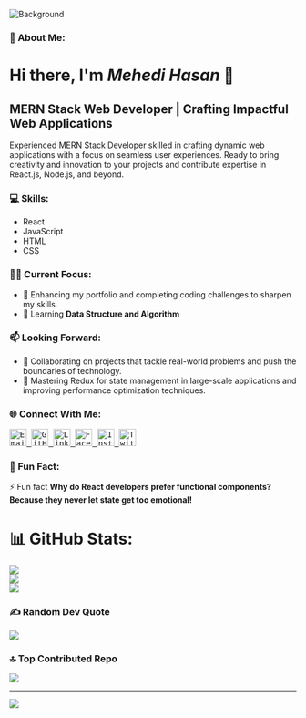 <!-- Background Image -->
![Background](https://media.licdn.com/dms/image/D5616AQF4o4UNirfuPA/profile-displaybackgroundimage-shrink_350_1400/0/1710286056864?e=1715817600&v=beta&t=0qHdtNzZyofLkyOGsg0OI_B32cU-AH2sKenVus1wWbo)

### 💫 About Me:
# Hi there, I'm *Mehedi Hasan* 👋

## MERN Stack Web Developer | Crafting Impactful Web Applications

Experienced MERN Stack Developer skilled in crafting dynamic web applications with a focus on seamless user experiences. Ready to bring creativity and innovation to your projects and contribute expertise in React.js, Node.js, and beyond.

### 💻  Skills:

- React
- JavaScript
- HTML
- CSS

### 👨‍💻  Current Focus:

- 🔭 Enhancing my portfolio and completing coding challenges to sharpen my skills.
- 🌱 Learning **Data Structure and Algorithm**

### 📫  Looking Forward:

- 👯 Collaborating on projects that tackle real-world problems and push the boundaries of technology.
- 🤔 Mastering Redux for state management in large-scale applications and improving performance optimization techniques.

### 🌐  Connect With Me:

<kbd>
  <a href="mailto:mehedi.hasan246@outlook.com">
    <img src="https://img.icons8.com/color/48/000000/gmail.png" alt="Email" height="30">
  </a>
  <a href="https://github.com/HasanCodeX">
    <img src="https://img.icons8.com/color/48/000000/github--v1.png" alt="GitHub" height="30">
  </a>
  <a href="https://www.linkedin.com/in/HasanCodeX/">
    <img src="https://img.icons8.com/color/48/000000/linkedin.png" alt="LinkedIn" height="30">
  </a>
  <a href="https://www.facebook.com/HasanCodeX">
    <img src="https://img.icons8.com/color/48/000000/facebook.png" alt="Facebook" height="30">
  </a>
  <a href="https://www.instagram.com/HasanCodeX/">
    <img src="https://img.icons8.com/color/48/000000/instagram-new.png" alt="Instagram" height="30">
  </a>
  <a href="https://twitter.com/HasanCodeX">
    <img src="https://img.icons8.com/color/48/000000/twitter--v1.png" alt="Twitter" height="30">
  </a>
</kbd>

### 💬 Fun Fact:
⚡ Fun fact **Why do React developers prefer functional components? Because they never let state get too emotional!**











# 📊 GitHub Stats:

![](https://github-readme-stats.vercel.app/api?username=hasancodex&theme=gotham&hide_border=true&include_all_commits=true&count_private=true)<br/>
![](https://github-readme-streak-stats.herokuapp.com/?user=hasancodex&theme=gotham&hide_border=true)<br/>
![](https://github-readme-stats.vercel.app/api/top-langs/?username=hasancodex&theme=gotham&hide_border=true&include_all_commits=true&count_private=true&layout=compact)

### ✍️ Random Dev Quote

![](https://quotes-github-readme.vercel.app/api?type=vetical&theme=radical)

### 🔝 Top Contributed Repo

![](https://github-contributor-stats.vercel.app/api?username=hasancodex&limit=5&theme=dark&combine_all_yearly_contributions=true)

---

[![](https://visitcount.itsvg.in/api?id=hasancodex&icon=2&color=9)](https://visitcount.itsvg.in)

<!---## 💰 You can help me by Donating-->

<!---[![BuyMeACoffee](https://img.shields.io/badge/Buy%20Me%20a%20Coffee-ffdd00?style=for-the-badge&logo=buy-me-a-coffee&logoColor=black)](https://buymeacoffee.com/rahatsikz)--->
